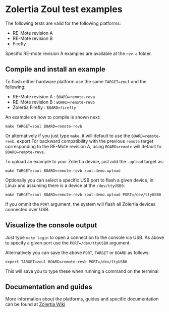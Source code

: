 Zolertia Zoul test examples
============================================

The following tests are valid for the following platforms:

* RE-Mote revision A
* RE-Mote revision B
* Firefly

Specific RE-mote revision A examples are available at the `rev-a` folder.

Compile and install an example
-------------------

To flash either hardware platform use the same `TARGET=zoul` and the following:

* RE-Mote revision A : `BOARD=remote-reva`
* RE-Mote revision B : `BOARD=remote-revb`
* Zolertia Firefly   : `BOARD=firefly`

An example on how to compile is shown next:

`make TARGET=zoul BOARD=remote-revb`

Or alternatively if you just type `make`, it will default to use the `BOARD=remote-revb`.
export 
For backward compatibility with the previous `remote` target corresponding to the
RE-Mote revision A, using `BOARD=remote` will default to `BOARD=remote-reva`.

To upload an example to your Zolertia device, just add the `.upload` target as:

`make TARGET=zoul BOARD=remote-revb zoul-demo.upload`

Optionally you can select a specific USB port to flash a given device, in Linux
and assuming there is a device at the `/dev/ttyUSB0`:

`make TARGET=zoul BOARD=remote-revb zoul-demo.upload PORT=/dev/ttyUSB0`

If you ommit the `PORT` argument, the system will flash all Zolertia devices connected over USB.

Visualize the console output
-------------------

Just type `make login` to open a connection to the console via USB.
As above to specify a given port use the `PORT=/dev/ttyUSB0` argument.

Alternatively you can save the above `PORT`, `TARGET` or `BOARD` as follows:

`export TARGET=zoul BOARD=remote-revb PORT=/dev/ttyUSB0`

This will save you to type these when running a command on the terminal

Documentation and guides
-------------------

More information about the platforms, guides and specific documentation can be found at [Zolertia Wiki][wiki]

[wiki]: https://github.com/Zolertia/Resources/wiki "Zolertia Wiki"

